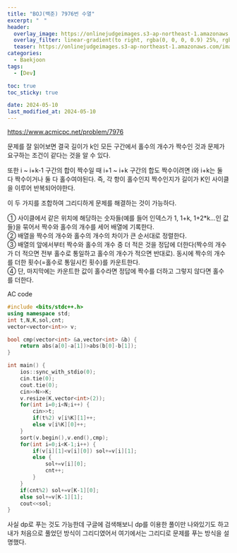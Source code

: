```yaml
---
title: "BOJ(백준) 7976번 수열"
excerpt: "ㅤ"
header:
  overlay_image: https://onlinejudgeimages.s3-ap-northeast-1.amazonaws.com/images/boj-og.png
  overlay_filter: linear-gradient(to right, rgba(0, 0, 0, 0.9) 25%, rgba(0, 0, 0, 0))
  teaser: https://onlinejudgeimages.s3-ap-northeast-1.amazonaws.com/images/boj-og.png
categories:
  - Baekjoon
tags:
  - [Dev]

toc: true
toc_sticky: true

date: 2024-05-10
last_modified_at: 2024-05-10
---
```


<https://www.acmicpc.net/problem/7976>

문제를 잘 읽어보면 결국 길이가 k인 모든 구간에서 홀수의 개수가 짝수인 것과 문제가 요구하는 조건이 같다는 것을 알 수 있다.

또한 i ~ i+k-1 구간의 합이 짝수일 때 i+1 ~ i+k 구간의 합도 짝수이려면 i와 i+k는 둘 다 짝수이거나 둘 다 홀수여야된다. 즉, 각 항이 홀수인지 짝수인지가 길이가 K인 사이클을 이루어 반복되어야한다.

이 두 가지를 조합하여 그리디하게 문제를 해결하는 것이 가능하다.

① 사이클에서 같은 위치에 해당하는 숫자들(예를 들어 인덱스가 1, 1+k, 1+2*k...인 값들)을 묶어서 짝수와 홀수의 개수를 세어 배열에 기록한다.   
② 배열을 짝수의 개수와 홀수의 개수의 차이가 큰 순서대로 정렬한다.   
③ 배열의 앞에서부터 짝수와 홀수의 개수 중 더 적은 것을 정답에 더한다(짝수의 개수가 더 적으면 전부 홀수로 통일하고 홀수의 개수가 적으면 반대로). 동시에 짝수의 개수를 더한 횟수(=홀수로 통일시킨 횟수)를 카운트한다.   
④ 단, 마지막에는 카운트한 값이 홀수라면 정답에 짝수를 더하고 그렇지 않다면 홀수를 더한다.

AC code
```cpp
#include <bits/stdc++.h>
using namespace std;
int t,N,K,sol,cnt;
vector<vector<int>> v;

bool cmp(vector<int> &a,vector<int> &b) {
	return abs(a[0]-a[1])>abs(b[0]-b[1]);
}

int main() {
	ios::sync_with_stdio(0);
	cin.tie(0);
	cout.tie(0);
	cin>>N>>K;
	v.resize(K,vector<int>(2));
	for(int i=0;i<N;i++) {
		cin>>t;
		if(t%2) v[i%K][1]++;
		else v[i%K][0]++;
	}
	sort(v.begin(),v.end(),cmp);
	for(int i=0;i<K-1;i++) {
		if(v[i][1]<v[i][0]) sol+=v[i][1];	
		else {
			sol+=v[i][0];
			cnt++;
		}
	}
	if(cnt%2) sol+=v[K-1][0];
	else sol+=v[K-1][1];
	cout<<sol;
}
```

사실 dp로 푸는 것도 가능한데 구글에 검색해보니 dp를 이용한 풀이만 나와있기도 하고 내가 처음으로 풀었던 방식이 그리디였어서 여기에서는 그리디로 문제를 푸는 방식을 설명했다.